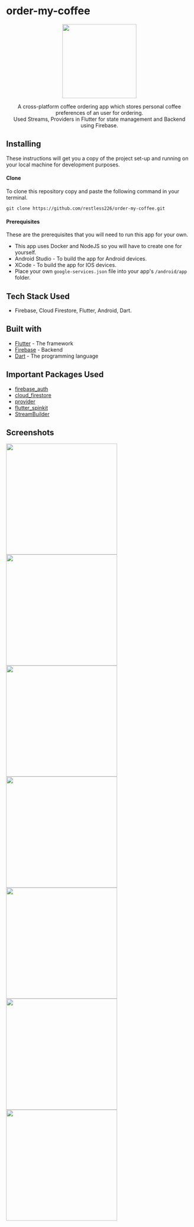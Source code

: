 # order-my-coffee


<p align="center">
  <img src="https://user-images.githubusercontent.com/73339220/129162713-4ab234da-45ad-418c-8c01-004d09663ced.png" width=200 />
</p>

<p align="center">
  A cross-platform coffee ordering app which stores personal coffee preferences of an user for ordering.<br/>
  Used Streams, Providers in Flutter for state management and Backend using Firebase.
</p>

## Installing

These instructions will get you a copy of the project set-up and running on your local machine for development purposes.

#### Clone

To clone this repository copy and paste the following command in your terminal.

```
git clone https://github.com/restless226/order-my-coffee.git
```

#### Prerequisites

These are the prerequisites that you will need to run this app for your own.

- This app uses Docker and NodeJS so you will have to create one for yourself.
- Android Studio - To build the app for Android devices.
- XCode - To build the app for IOS devices.
- Place your own ```google-services.json``` file into your app's ```/android/app``` folder.

## Tech Stack Used
- Firebase, Cloud Firestore, Flutter, Android, Dart.

## Built with
- [Flutter](https://flutter.dev/) - The framework
- [Firebase](https://firebase.google.com/) - Backend
- [Dart](https://dart.dev/) - The programming language

## Important Packages Used
- [firebase_auth](https://pub.dev/packages/firebase_auth) 
- [cloud_firestore](https://pub.dev/packages/cloud_firestore) 
- [provider](https://pub.dev/packages/provider) 
- [flutter_spinkit](https://pub.dev/packages/flutter_spinkit)
- [StreamBuilder](https://api.flutter.dev/flutter/widgets/StreamBuilder-class.html) 

## Screenshots

<img src="https://user-images.githubusercontent.com/73339220/129162866-45e06516-1314-4291-83d1-a3cee7b57bf9.jpg" width=300 /> <img src="https://user-images.githubusercontent.com/73339220/129162890-1e82a5d0-4ded-4944-850e-f7498f685fb1.jpg" width=300 />
<img src="https://user-images.githubusercontent.com/73339220/129162954-50a5ccca-e434-477a-87b5-5a9e2c5077eb.jpg" width=300 /> <img src="https://user-images.githubusercontent.com/73339220/129162914-9b267384-a111-40f6-bab0-7ead0acd1553.jpg" width=300 />
<img src="https://user-images.githubusercontent.com/73339220/129163007-03bb882d-3e7c-4c53-ad3d-68d9a1a6ddff.jpg" width=300 /> <img src="https://user-images.githubusercontent.com/73339220/129163024-7b1e1b29-2ca4-4f40-bd83-b9f0de42d847.jpg" width=300 />
<img src="https://user-images.githubusercontent.com/73339220/129163965-e41e3b7a-1623-48aa-9717-b926241b9766.gif" width=300 />
